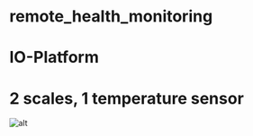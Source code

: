 # remote_health_monitoring
# IO-Platform
# 2 scales, 1 temperature sensor
![alt]([http://~](https://scontent.fsgn5-8.fna.fbcdn.net/v/t1.15752-9/364461035_823673479378028_2188253256152209025_n.png?_nc_cat=109&ccb=1-7&_nc_sid=ae9488&_nc_ohc=OoK72xWDFzYAX9JPkeS&_nc_ht=scontent.fsgn5-8.fna&oh=03_AdRC3DkGsPqvQFjvsSjRnMGSGtG5guRgPbZF1KluRdK_nw&oe=64F4F499)https://scontent.fsgn5-8.fna.fbcdn.net/v/t1.15752-9/364461035_823673479378028_2188253256152209025_n.png?_nc_cat=109&ccb=1-7&_nc_sid=ae9488&_nc_ohc=OoK72xWDFzYAX9JPkeS&_nc_ht=scontent.fsgn5-8.fna&oh=03_AdRC3DkGsPqvQFjvsSjRnMGSGtG5guRgPbZF1KluRdK_nw&oe=64F4F499)
